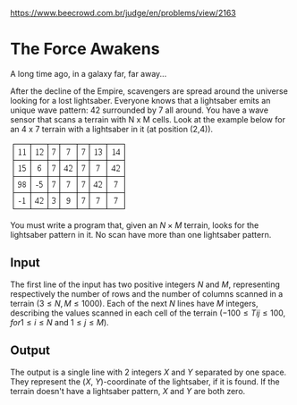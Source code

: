 https://www.beecrowd.com.br/judge/en/problems/view/2163

# The Force Awakens

A long time ago, in a galaxy far, far away...

After the decline of the Empire, scavengers are spread around the universe
looking for a lost lightsaber. Everyone knows that a lightsaber emits an
unique wave pattern: 42 surrounded by 7 all around. You have a wave sensor
that scans a terrain with N x M cells. Look at the example below for an 4 x 7
terrain with a lightsaber in it (at position (2,4)).

![](imgs/935.png)

You must write a program that, given an $N \times M$ terrain, looks for the
lightsaber pattern in it. No scan have more than one lightsaber pattern.

## Input

The first line of the input has two positive integers $N$ and $M$,
representing respectively the number of rows and the number of columns scanned
in a terrain ($3 \leq N, M \leq 1000$). Each of the next $N$ lines have $M$
integers, describing the values scanned in each cell of the terrain
($-100 \leq Tij \leq 100, for 1 \leq i \leq N$ and $1 \leq j \leq M$).

## Output

The output is a single line with 2 integers $X$ and $Y$ separated by one
space. They represent the ($X$, $Y$)-coordinate of the lightsaber, if it is
found. If the terrain doesn't have a lightsaber pattern, $X$ and $Y$ are both
zero.
